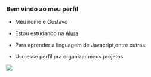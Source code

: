 ### Bem vindo ao meu perfil

- Meu nome e Gustavo

- Estou estudando na [Alura](https://www.alura.com.br)
- Para aprender a linguagem de Javacript,entre outras
- Uso esse perfil pra organizar meus projetos


![](https://media1.tenor.com/m/vxFNoJHV3I4AAAAC/chiquichico.gif)
